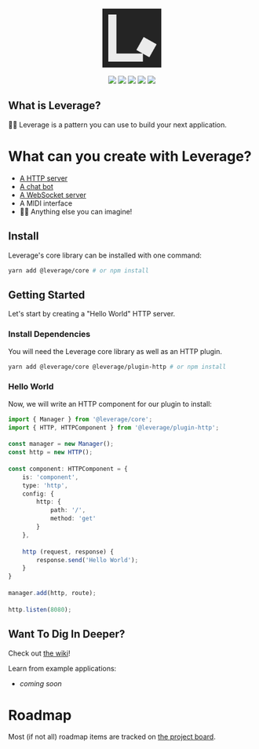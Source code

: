 <p align="center">
    <img src="https://raw.githubusercontent.com/jakehamilton/leverage/master/.md-assets/logo.png" width="120" height="120" alt="Leverage Logo">
</p>

<p align="center">
    <img src="https://img.shields.io/npm/v/@leverage/core.svg?style=for-the-badge">
    <img src="https://img.shields.io/travis/jakehamilton/leverage.svg?style=for-the-badge">
    <img src="https://img.shields.io/coveralls/github/jakehamilton/leverage.svg?style=for-the-badge">
    <img src="https://img.shields.io/badge/semantic_release_🚀📦-enabled-brightgreen.svg?style=for-the-badge">
    <img src="https://img.shields.io/badge/made_with-love-ff69b4.svg?style=for-the-badge">
</p>

## What is Leverage?

👩‍💻 Leverage is a pattern you can use to build your next application.

# What can you create with Leverage?

+ [A HTTP server](https://github.com/jakehamilton/leverage-plugin-http)
+ [A chat bot](https://github.com/jakehamilton/leverage-plugin-discord)
+ [A WebSocket server](https://github.com/jakehamilton/leverage-plugin-websocket)
+ A MIDI interface
+ 👩💭 Anything else you can imagine!

## Install

Leverage's core library can be installed with one command:

```bash
yarn add @leverage/core # or npm install
```

## Getting Started

Let's start by creating a "Hello World" HTTP server.

### Install Dependencies

You will need the Leverage core library as well as an HTTP plugin.

```bash
yarn add @leverage/core @leverage/plugin-http # or npm install
```

### Hello World

Now, we will write an HTTP component for our plugin to install:

```typescript
import { Manager } from '@leverage/core';
import { HTTP, HTTPComponent } from '@leverage/plugin-http';

const manager = new Manager();
const http = new HTTP();

const component: HTTPComponent = {
    is: 'component',
    type: 'http',
    config: {
        http: {
            path: '/',
            method: 'get'
        }
    },

    http (request, response) {
        response.send('Hello World');
    }
}

manager.add(http, route);

http.listen(8080);
```

## Want To Dig In Deeper?

Check out [the wiki](https://github.com/jakehamilton/leverage/wiki)!

Learn from example applications:

+ *coming soon*

# Roadmap

Most (if not all) roadmap items are tracked on [the project board](https://github.com/jakehamilton/leverage/projects/2).
